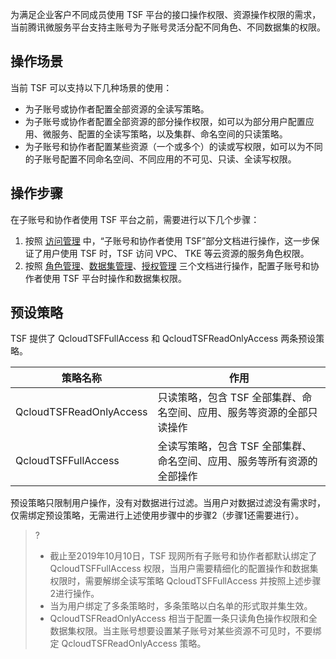 为满足企业客户不同成员使用 TSF 平台的接口操作权限、资源操作权限的需求，当前腾讯微服务平台支持主账号为子账号灵活分配不同角色、不同数据集的权限。

## 操作场景

当前 TSF 可以支持以下几种场景的使用：

- 为子账号或协作者配置全部资源的全读写策略。
- 为子账号或协作者配置全部资源的部分操作权限，如可以为部分用户配置应用、微服务、配置的全读写策略，以及集群、命名空间的只读策略。
- 为子账号和协作者配置某些资源（一个或多个）的读或写权限，如可以为不同的子账号配置不同命名空间、不同应用的不可见、只读、全读写权限。

## 操作步骤

在子账号和协作者使用 TSF 平台之前，需要进行以下几个步骤：

1. 按照 [访问管理](https://cloud.tencent.com/document/product/649/55570) 中，“子账号和协作者使用 TSF”部分文档进行操作，这一步保证了用户使用 TSF 时，TSF 访问 VPC、 TKE 等云资源的服务角色权限。
2. 按照 [角色管理](https://cloud.tencent.com/document/product/649/38322)、[数据集管理](https://cloud.tencent.com/document/product/649/38326)、[授权管理](https://cloud.tencent.com/document/product/649/38323) 三个文档进行操作，配置子账号和协作者使用 TSF 平台时操作和数据集权限。

## 预设策略

TSF 提供了 QcloudTSFFullAccess 和 QcloudTSFReadOnlyAccess 两条预设策略。

| 策略名称                | 作用                                                         |
| ----------------------- | ------------------------------------------------------------ |
| QcloudTSFReadOnlyAccess | 只读策略，包含 TSF 全部集群、命名空间、应用、服务等资源的全部只读操作 |
| QcloudTSFFullAccess     | 全读写策略，包含 TSF 全部集群、命名空间、应用、服务等所有资源的全部操作 |

预设策略只限制用户操作，没有对数据进行过滤。当用户对数据过滤没有需求时，仅需绑定预设策略，无需进行上述使用步骤中的步骤2（步骤1还需要进行）。

>?
>- 截止至2019年10月10日，TSF 现网所有子账号和协作者都默认绑定了 QcloudTSFFullAccess 权限，当用户需要精细化的配置操作和数据集权限时，需要解绑全读写策略 QcloudTSFFullAccess 并按照上述步骤2进行操作。
>- 当为用户绑定了多条策略时，多条策略以白名单的形式取并集生效。
>- QcloudTSFReadOnlyAccess 相当于配置一条只读角色操作权限和全数据集权限。当主账号想要设置某子账号对某些资源不可见时，不要绑定 QcloudTSFReadOnlyAccess 策略。

